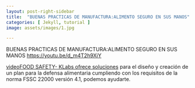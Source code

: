 ```yaml
---
layout: post-right-sidebar
title:  "BUENAS PRACTICAS DE MANUFACTURA:ALIMENTO SEGURO EN SUS MANOS"
categories: [ Jekyll, tutorial ]
image: assets/images/1.jpg

---
```

BUENAS PRACTICAS DE MANUFACTURA:ALIMENTO SEGURO EN SUS MANOS
https://youtu.be/d_m4T2h9XiY


<a href="#">videoFOOD SAFETY- KLabs ofrece soluciones</a> para el diseño y creación de un plan para la defensa alimentaria cumpliendo con los requisitos de la norma FSSC 22000 versión 4.1, podemos ayudarte.
